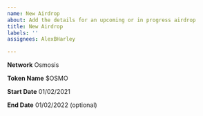 ```yaml
---
name: New Airdrop
about: Add the details for an upcoming or in progress airdrop
title: New Airdrop
labels: ''
assignees: AlexBHarley

---
```


**Network**
Osmosis

**Token Name**
$OSMO

**Start Date**
01/02/2021

**End Date**
01/02/2022 (optional)
